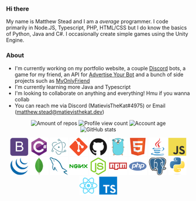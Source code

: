 ### Hi there

My name is Matthew Stead and I am a _average_ programmer. I code primarily in Node.JS, Typescript, PHP, HTML/CSS but I do know the basics of Python, Java and C#. I occasionally create simple games using the Unity Engine.

### About
- I'm currently working on my portfolio website, a couple [Discord](https://discord.com) bots, a game for my friend, an API for [Advertise Your Bot](https://ayblisting.com) and a bunch of side projects such as [MyOnlyFriend](https://github.com/MatievisTheKat/VirtualFriend)
- I'm currently learning more Java and Typescript
- I'm looking to collaborate on anything and everything! Hmu if you wanna collab
- You can reach me via Discord (MatievisTheKat#4975) or Email (matthew.stead@matievisthekat.dev)

<p align="center">
  <img src="https://badges.pufler.dev/repos/MatievisTheKat" alt="Amount of repos" /> <img src="https://komarev.com/ghpvc/?username=MatievisTheKat" alt="Profile view count" /> <img src="https://badges.pufler.dev/years/MatievisTheKat" alt="Account age" /> <br />
    <img src="https://github-readme-stats.vercel.app/api?username=MatievisTheKat&theme=dark" alt="GitHub stats" />
</p>

<p align="center">
  <img src="./badges/bootstrap-plain.svg" width="50px" alt="Some badge" />
  <img src="./badges/csharp-original.svg" width="50px" alt="Some badge" />
  <img src="./badges/electron-original.svg" width="50px" alt="Some badge" />
  <img src="./badges/git-original.svg" width="50px" alt="Some badge" />
  <img src="./badges/github-original.svg" width="50px" alt="Some badge" />
  <img src="./badges/go-original.svg" width="50px" alt="Some badge" />
  <img src="./badges/html5-original.svg" width="50px" alt="Some badge" />
  <img src="./badges/java-original.svg" width="50px" alt="Some badge" />
  <img src="./badges/javascript-original.svg" width="50px" alt="Some badge" />
  <img src="./badges/jquery-original.svg" width="50px" alt="Some badge" />
  <img src="./badges/mongodb-original.svg" width="50px" alt="Some badge" />
  <img src="./badges/mysql-original.svg" width="50px" alt="Some badge" />
  <img src="./badges/nginx-original.svg" width="50px" alt="Some badge" />
  <img src="./badges/nodejs-original.svg" width="50px" alt="Some badge" />
  <img src="./badges/npm-original-wordmark.svg" width="50px" alt="Some badge" />
  <img src="./badges/php-plain.svg" width="50px" alt="Some badge" />
  <img src="./badges/postgresql-original.svg" width="50px" alt="Some badge" />
  <img src="./badges/python-original.svg" width="50px" alt="Some badge" />
  <img src="./badges/react-original.svg" width="50px" alt="Some badge" />
  <img src="./badges/typescript-original.svg" width="50px" alt="Some badge" />
</p>
